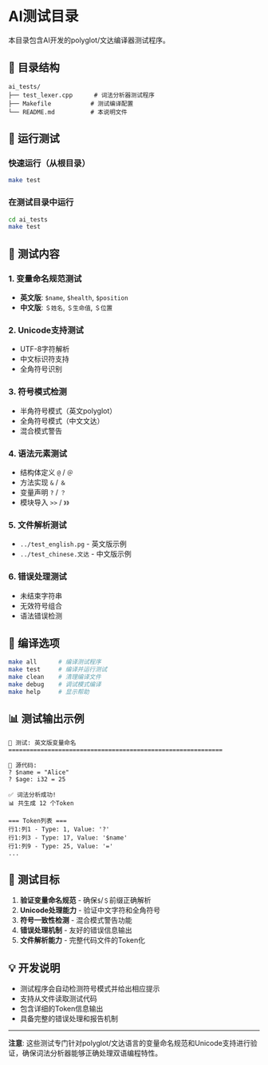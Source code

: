 # AI测试目录

本目录包含AI开发的polyglot/文达编译器测试程序。

## 📁 目录结构

```
ai_tests/
├── test_lexer.cpp      # 词法分析器测试程序
├── Makefile           # 测试编译配置
└── README.md          # 本说明文件
```

## 🚀 运行测试

### 快速运行（从根目录）
```bash
make test
```

### 在测试目录中运行
```bash
cd ai_tests
make test
```

## 🧪 测试内容

### 1. 变量命名规范测试
- **英文版**: `$name`, `$health`, `$position`
- **中文版**: `＄姓名`, `＄生命值`, `＄位置`

### 2. Unicode支持测试
- UTF-8字符解析
- 中文标识符支持
- 全角符号识别

### 3. 符号模式检测
- 半角符号模式（英文polyglot）
- 全角符号模式（中文文达）
- 混合模式警告

### 4. 语法元素测试
- 结构体定义 `@` / `＠`
- 方法实现 `&` / `＆`
- 变量声明 `?` / `？`
- 模块导入 `>>` / `》》`

### 5. 文件解析测试
- `../test_english.pg` - 英文版示例
- `../test_chinese.文达` - 中文版示例

### 6. 错误处理测试
- 未结束字符串
- 无效符号组合
- 语法错误检测

## 🔧 编译选项

```bash
make all      # 编译测试程序
make test     # 编译并运行测试
make clean    # 清理编译文件
make debug    # 调试模式编译
make help     # 显示帮助
```

## 📊 测试输出示例

```
🧪 测试: 英文版变量命名
============================================================

📝 源代码:
? $name = "Alice"
? $age: i32 = 25

✅ 词法分析成功!
📊 共生成 12 个Token

=== Token列表 ===
行1:列1 - Type: 1, Value: '?'
行1:列3 - Type: 17, Value: '$name'
行1:列9 - Type: 25, Value: '='
...
```

## 🎯 测试目标

1. **验证变量命名规范** - 确保`$`/`＄`前缀正确解析
2. **Unicode处理能力** - 验证中文字符和全角符号
3. **符号一致性检测** - 混合模式警告功能
4. **错误处理机制** - 友好的错误信息输出
5. **文件解析能力** - 完整代码文件的Token化

## 💡 开发说明

- 测试程序会自动检测符号模式并给出相应提示
- 支持从文件读取测试代码
- 包含详细的Token信息输出
- 具备完整的错误处理和报告机制

---

**注意**: 这些测试专门针对polyglot/文达语言的变量命名规范和Unicode支持进行验证，确保词法分析器能够正确处理双语编程特性。